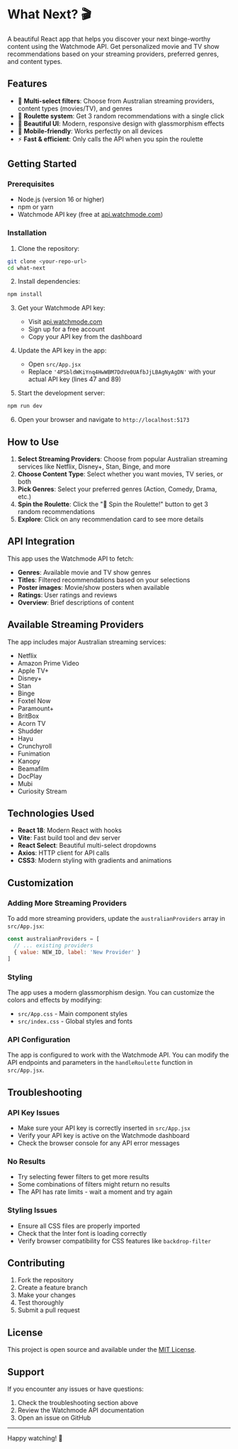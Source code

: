 # What Next? 🎬

A beautiful React app that helps you discover your next binge-worthy content using the Watchmode API. Get personalized movie and TV show recommendations based on your streaming providers, preferred genres, and content types.

## Features

- 🎯 **Multi-select filters**: Choose from Australian streaming providers, content types (movies/TV), and genres
- 🎰 **Roulette system**: Get 3 random recommendations with a single click
- 🎨 **Beautiful UI**: Modern, responsive design with glassmorphism effects
- 📱 **Mobile-friendly**: Works perfectly on all devices
- ⚡ **Fast & efficient**: Only calls the API when you spin the roulette

## Getting Started

### Prerequisites

- Node.js (version 16 or higher)
- npm or yarn
- Watchmode API key (free at [api.watchmode.com](https://api.watchmode.com))

### Installation

1. Clone the repository:
```bash
git clone <your-repo-url>
cd what-next
```

2. Install dependencies:
```bash
npm install
```

3. Get your Watchmode API key:
   - Visit [api.watchmode.com](https://api.watchmode.com)
   - Sign up for a free account
   - Copy your API key from the dashboard

4. Update the API key in the app:
   - Open `src/App.jsx`
   - Replace `'4PSbldWKiYnq4HwWBM7DdVe0UAfbJjLBAgNyAgDN'` with your actual API key (lines 47 and 89)

5. Start the development server:
```bash
npm run dev
```

6. Open your browser and navigate to `http://localhost:5173`

## How to Use

1. **Select Streaming Providers**: Choose from popular Australian streaming services like Netflix, Disney+, Stan, Binge, and more
2. **Choose Content Type**: Select whether you want movies, TV series, or both
3. **Pick Genres**: Select your preferred genres (Action, Comedy, Drama, etc.)
4. **Spin the Roulette**: Click the "🎰 Spin the Roulette!" button to get 3 random recommendations
5. **Explore**: Click on any recommendation card to see more details

## API Integration

This app uses the Watchmode API to fetch:
- **Genres**: Available movie and TV show genres
- **Titles**: Filtered recommendations based on your selections
- **Poster images**: Movie/show posters when available
- **Ratings**: User ratings and reviews
- **Overview**: Brief descriptions of content

## Available Streaming Providers

The app includes major Australian streaming services:
- Netflix
- Amazon Prime Video
- Apple TV+
- Disney+
- Stan
- Binge
- Foxtel Now
- Paramount+
- BritBox
- Acorn TV
- Shudder
- Hayu
- Crunchyroll
- Funimation
- Kanopy
- Beamafilm
- DocPlay
- Mubi
- Curiosity Stream

## Technologies Used

- **React 18**: Modern React with hooks
- **Vite**: Fast build tool and dev server
- **React Select**: Beautiful multi-select dropdowns
- **Axios**: HTTP client for API calls
- **CSS3**: Modern styling with gradients and animations

## Customization

### Adding More Streaming Providers

To add more streaming providers, update the `australianProviders` array in `src/App.jsx`:

```javascript
const australianProviders = [
  // ... existing providers
  { value: NEW_ID, label: 'New Provider' }
]
```

### Styling

The app uses a modern glassmorphism design. You can customize the colors and effects by modifying:
- `src/App.css` - Main component styles
- `src/index.css` - Global styles and fonts

### API Configuration

The app is configured to work with the Watchmode API. You can modify the API endpoints and parameters in the `handleRoulette` function in `src/App.jsx`.

## Troubleshooting

### API Key Issues
- Make sure your API key is correctly inserted in `src/App.jsx`
- Verify your API key is active on the Watchmode dashboard
- Check the browser console for any API error messages

### No Results
- Try selecting fewer filters to get more results
- Some combinations of filters might return no results
- The API has rate limits - wait a moment and try again

### Styling Issues
- Ensure all CSS files are properly imported
- Check that the Inter font is loading correctly
- Verify browser compatibility for CSS features like `backdrop-filter`

## Contributing

1. Fork the repository
2. Create a feature branch
3. Make your changes
4. Test thoroughly
5. Submit a pull request

## License

This project is open source and available under the [MIT License](LICENSE).

## Support

If you encounter any issues or have questions:
1. Check the troubleshooting section above
2. Review the Watchmode API documentation
3. Open an issue on GitHub

---

Happy watching! 🍿
